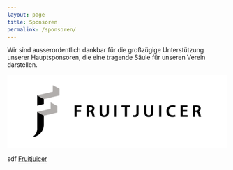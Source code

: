 ```yaml
---
layout: page
title: Sponsoren
permalink: /sponsoren/
---
```


Wir sind ausserordentlich dankbar für die großzügige Unterstützung unserer Hauptsponsoren, die eine tragende Säule für unseren Verein darstellen.



[![Fruitjuicer](/assets/images/sponsoren/fj.png)](https://fruitjuicer.ch/)

sdf
[Fruitjuicer](https://fruitjuicer.ch/)